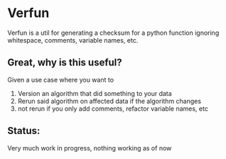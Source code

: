 # Verfun

Verfun is a util for generating a checksum for a python function ignoring whitespace, comments, variable names, etc.

## Great, why is this useful?

Given a use case where you want to 

1. Version an algorithm that did something to your data
2. Rerun said algorithm on affected data if the algorithm changes
3. not rerun if you only add comments, refactor variable names, etc

## Status:

Very much work in progress, nothing working as of now
